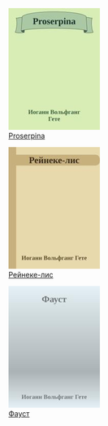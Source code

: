 ![](Proserpina.jpg)  
[Proserpina](Proserpina.md)

![](Рейнеке-лис.jpg)  
[Рейнеке-лис](Рейнеке-лис.md)

![](Фауст.jpg)  
[Фауст](Фауст.md)
